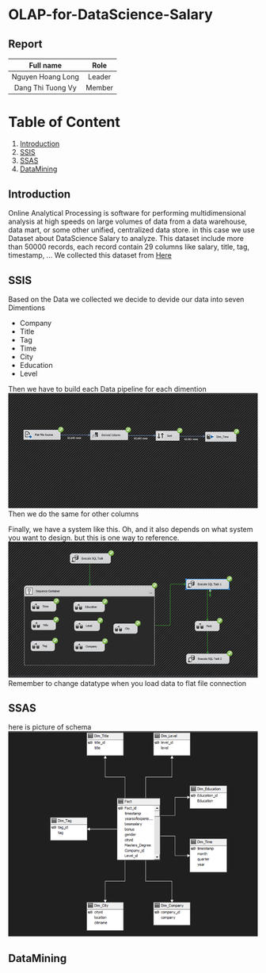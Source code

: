 # OLAP-for-DataScience-Salary


## Report
|Full name|Role|
|:--:|:--:|
| Nguyen Hoang Long| Leader |
| Dang Thi Tuong Vy| Member |
# Table of Content
1. [Introduction](#1-Introduction)
2. [SSIS](#2-SSIS)
3. [SSAS](#3-SSAS)
4. [DataMining](#4-DataMining)

## Introduction
Online Analytical Processing is software for performing multidimensional analysis at high speeds on large volumes of data from a data warehouse, data mart, or some other unified, centralized data store.
in this case we use Dataset about DataScience Salary to analyze.
This dataset include more than 50000 records, each record contain 29 columns like salary, title, tag, timestamp, ...
We collected this dataset from [Here](https://www.kaggle.com/datasets/jackogozaly/data-science-and-stem-salaries)

## SSIS
Based on the Data we collected we decide to devide our data into seven Dimentions
+ Company
+ Title
+ Tag
+ Time
+ City
+ Education
+ Level

Then we have to build each Data pipeline for each dimention
![Dim_Time image](./image/Dim_time.png "An optional title")
Then we do the same for other columns

Finally, we have a system like this. Oh, and it also depends on what system you want to design.
but this is one way to reference.
![Datapipeline image](./image/Datapipeline.png "An optional title")
Remember to change datatype when you load data to flat file connection
## SSAS
here is picture of schema
![Dim_Time image](./image/Schema.png "An optional title")
## DataMining
